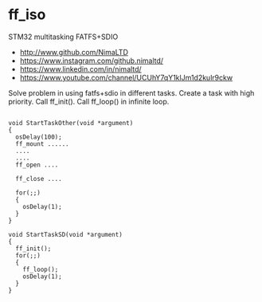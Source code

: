 # ff_iso
STM32 multitasking FATFS+SDIO
* http://www.github.com/NimaLTD   
* https://www.instagram.com/github.nimaltd/   
* https://www.linkedin.com/in/nimaltd/   
* https://www.youtube.com/channel/UCUhY7qY1klJm1d2kulr9ckw   

Solve problem in using fatfs+sdio in different tasks.
Create a task with high priority.
Call ff_init().
Call ff_loop() in infinite loop.
```

void StartTaskOther(void *argument)
{
  osDelay(100);
  ff_mount ......
  ....
  ....
  ff_open ....
  
  ff_close ....
  
  for(;;)
  {
    osDelay(1);
  }
}

void StartTaskSD(void *argument)
{
  ff_init();
  for(;;)
  {
    ff_loop();
    osDelay(1);
  }
}

```

